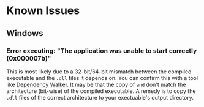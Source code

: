 # Known Issues ##

## Windows ###

### Error executing: "The application was unable to start correctly (0x000007b)" ###
This is most likely due to a 32-bit/64-bit mismatch between the compiled executable and the `.dll` files it depends on. You can confirm this with a tool like [Dependency Walker](https://en.wikipedia.org/wiki/Dependency_Walker). It may be that the copy of `` and `` don't match the architecture (bit-wise) of the compiled executable. A remedy is to copy the `.dll` files of the correct architecture to your exectuable's output directory.